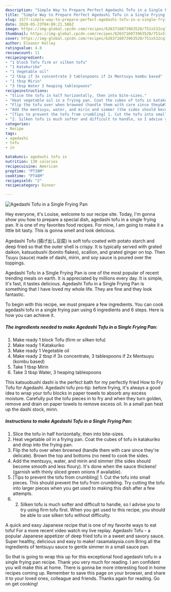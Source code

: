 ```yaml
---
description: "Simple Way to Prepare Perfect Agedashi Tofu in a Single Frying Pan"
title: "Simple Way to Prepare Perfect Agedashi Tofu in a Single Frying Pan"
slug: 1577-simple-way-to-prepare-perfect-agedashi-tofu-in-a-single-frying-pan
date: 2020-05-23T04:09:21.506Z
image: https://img-global.cpcdn.com/recipes/6263716073963520/751x532cq70/agedashi-tofu-in-a-single-frying-pan-recipe-main-photo.jpg
thumbnail: https://img-global.cpcdn.com/recipes/6263716073963520/751x532cq70/agedashi-tofu-in-a-single-frying-pan-recipe-main-photo.jpg
cover: https://img-global.cpcdn.com/recipes/6263716073963520/751x532cq70/agedashi-tofu-in-a-single-frying-pan-recipe-main-photo.jpg
author: Eleanor Kelley
ratingvalue: 4.8
reviewcount: 11
recipeingredient:
- "1 block Tofu firm or silken tofu"
- "1 Katakuriko"
- "1 Vegetable oil"
- "2 tbsp if 3x concentrate 3 tablespoons if 2x Mentsuyu kombu based"
- "1 tbsp Mirin"
- "3 tbsp Water 3 heaping tablespoons"
recipeinstructions:
- "Slice the tofu in half horizontally, then into bite-sizes."
- "Heat vegetable oil in a frying pan. Coat the cubes of tofu in katakuriko and drop into the frying pan."
- "Flip the tofu over when browned (handle them with care since they&#39;re delicate). Brown the top and bottoms (no need to cook the sides."
- "Add the mentsuyu, water, and mirin and simmer (the sides should become smooth and less floury). It&#39;s done when the sauce thickens! (garnish with thinly sliced green onions if available)."
- "[Tips to prevent the tofu from crumbling] 1. Cut the tofu into small pieces. This should prevent the tofu from crumbling. Try cutting the tofu into larger pieces when you get used to making this dish after a few attempts."
- "2. Silken tofu is much softer and difficult to handle, so I advise you to try using firm tofu first. When you get used to this recipe, you should be able to use silken tofu without difficulty."
categories:
- Recipe
tags:
- agedashi
- tofu
- in

katakunci: agedashi tofu in 
nutrition: 130 calories
recipecuisine: American
preptime: "PT38M"
cooktime: "PT48M"
recipeyield: "2"
recipecategory: Dinner

---
```



![Agedashi Tofu in a Single Frying Pan](https://img-global.cpcdn.com/recipes/6263716073963520/751x532cq70/agedashi-tofu-in-a-single-frying-pan-recipe-main-photo.jpg)

Hey everyone, it's Louise, welcome to our recipe site. Today, I'm gonna show you how to prepare a special dish, agedashi tofu in a single frying pan. It is one of my favorites food recipes. For mine, I am going to make it a little bit tasty. This is gonna smell and look delicious.

Agedashi Tofu (揚げ出し豆腐) is soft tofu coated with potato starch and deep fried so that the outer shell is crispy. It is typically served with grated daikon, katsuobushi (bonito flakes), scallion, and grated ginger on top. Then Tsuyu (sauce) made of dashi, mirin, and soy sauce is poured over the toppings.

Agedashi Tofu in a Single Frying Pan is one of the most popular of recent trending meals on earth. It is appreciated by millions every day. It is simple, it's fast, it tastes delicious. Agedashi Tofu in a Single Frying Pan is something that I have loved my whole life. They are fine and they look fantastic.


To begin with this recipe, we must prepare a few ingredients. You can cook agedashi tofu in a single frying pan using 6 ingredients and 6 steps. Here is how you can achieve it.

<!--inarticleads1-->

##### The ingredients needed to make Agedashi Tofu in a Single Frying Pan:

1. Make ready 1 block Tofu (firm or silken tofu)
1. Make ready 1 Katakuriko
1. Make ready 1 Vegetable oil
1. Make ready 2 tbsp if 3x concentrate, 3 tablespoons if 2x Mentsuyu (kombu based)
1. Take 1 tbsp Mirin
1. Take 3 tbsp Water, 3 heaping tablespoons


This katsuobushi dashi is the perfect bath for my perfectly fried How to Fry Tofu for Agedashi. Agedashi tofu pro-tip: before frying, it&#39;s always a good idea to wrap your tofu blocks in paper towels to absorb any excess moisture. Carefully put the tofu pieces in to fry and when they turn golden, remove and drain on paper towels to remove excess oil. In a small pan heat up the dashi stock, mirin. 

<!--inarticleads2-->

##### Instructions to make Agedashi Tofu in a Single Frying Pan:

1. Slice the tofu in half horizontally, then into bite-sizes.
1. Heat vegetable oil in a frying pan. Coat the cubes of tofu in katakuriko and drop into the frying pan.
1. Flip the tofu over when browned (handle them with care since they&#39;re delicate). Brown the top and bottoms (no need to cook the sides.
1. Add the mentsuyu, water, and mirin and simmer (the sides should become smooth and less floury). It&#39;s done when the sauce thickens! (garnish with thinly sliced green onions if available).
1. [Tips to prevent the tofu from crumbling] 1. Cut the tofu into small pieces. This should prevent the tofu from crumbling. Try cutting the tofu into larger pieces when you get used to making this dish after a few attempts.
1. 2. Silken tofu is much softer and difficult to handle, so I advise you to try using firm tofu first. When you get used to this recipe, you should be able to use silken tofu without difficulty.


A quick and easy Japanese recipe that is one of my favorite ways to eat tofu! For a more recent video watch my live replay. Agedashi Tofu - a popular Japanese appetizer of deep fried tofu in a sweet and savory sauce. Super healthy, delicious and easy to make! rasamalaysia.com Bring all the ingredients of tentsuyu sauce to gentle simmer in a small sauce pan. 

So that is going to wrap this up for this exceptional food agedashi tofu in a single frying pan recipe. Thank you very much for reading. I am confident you will make this at home. There is gonna be more interesting food in home recipes coming up. Remember to save this page on your browser, and share it to your loved ones, colleague and friends. Thanks again for reading. Go on get cooking!
